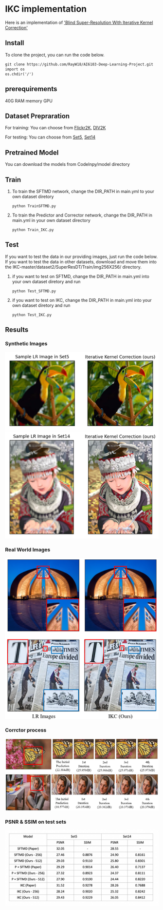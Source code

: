 # IKC implementation
Here is an implementation of ['Blind Super-Resolution With Iterative Kernel Correction'](https://arxiv.org/abs/1904.03377)
## Install
To clone the project, you can run the code below.
```
git clone https://github.com/RayW18/AI6103-Deep-Learning-Project.git
import os
os.chdir('/')
```
## prerequirements
40G RAM memory GPU
## Dataset Prepraration
For training: You can choose from [Flickr2K](http://cv.snu.ac.kr/research/EDSR/Flickr2K.tar), [DIV2K](https://data.vision.ee.ethz.ch/cvl/DIV2K/)

For testing: You can choose from [Set5](https://uofi.box.com/shared/static/kfahv87nfe8ax910l85dksyl2q212voc.zip), [Set14](https://uofi.box.com/shared/static/igsnfieh4lz68l926l8xbklwsnnk8we9.zip)

## Pretrained Model
You can download the models from CodeInpy/model directory

## 

## Train
1. To train the SFTMD network, change the DIR_PATH in main.yml to your own dataset diretory
   ```
   python TrainSFTMD.py
   ```
2. To train the Predictor and Corrector network, change the DIR_PATH in main.yml in your own dataset directory
   ```
   python Train_IKC.py
   ```
## Test
If you want to test the data in our providing images, just run the code below. If you want to test the data in other datasets, download and move them into the IKC-master/dataset2/SuperResDT/Train/img256X256/ directory.
1. if you want to test on SFTMD, change the DIR_PATH in main.yml into your own dataset diretory and run
    ```
    python Test_SFTMD.py
    ```
2. if you want to test on IKC, change the DIR_PATH in main.yml into your own dataset diretory and run
   ```
   python Test_IKC.py
   ```

## Results
### Synthetic Images
![](images/SyntheticImages/bird.png)
![](images/SyntheticImages/girl.png)
### Real World Images
![](images/RealWorldImages/Real.png)
### Corrctor process
![](images/Corrector/butter.png)
![](images/Corrector/womensit.png)
### PSNR & SSIM on test sets
![](images/result.jpg)